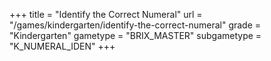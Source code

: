 +++
title = "Identify the Correct Numeral"
url = "/games/kindergarten/identify-the-correct-numeral"
grade = "Kindergarten"
gametype = "BRIX_MASTER"
subgametype = "K_NUMERAL_IDEN"
+++